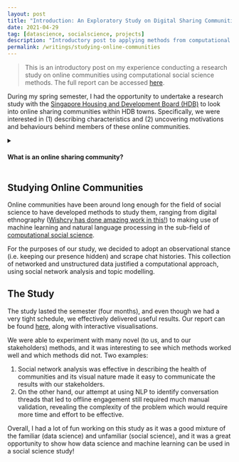 ```yaml
---
layout: post
title: "Introduction: An Exploratory Study on Digital Sharing Communities"
date: 2021-04-29
tag: [datascience, socialscience, projects]
description: "Introductory post to applying methods from computational social science to study HDB towns."
permalink: /writings/studying-online-communities
---
```


> This is an introductory post on my experience conducting a research study on online communities using computational social science methods. The full report can be accessed [here](https://vnck.xyz/digital-sharing-communities-study/).

During my spring semester, I had the opportunity to undertake a research study with the [Singapore Housing and Development Board (HDB)](https://en.wikipedia.org/wiki/Housing_and_Development_Board) to look into online sharing communities within HDB towns. Specifically, we were interested in (1) describing characteristics and (2) uncovering motivations and behaviours behind members of these online communities.
<details>
	<summary>
		<h4>What is an online sharing community?</h4>
	</summary>
	<p>We defined online sharing communities as communities that exist on online social media platforms, but also associated with a place (region, town, block), that not only share physical resources but also include knowledge sharing and social sharing.
	<br><br>
	For example, BTO chat groups and Residential Facebook groups, while counterexamples would be online dating platforms and discord gaming communities.</p>
</details>

## Studying Online Communities 
Online communities have been around long enough for the field of social science to have developed methods to study them, ranging from digital ethnography ([Wishcry has done amazing work in this!](https://wishcrys.com/)) to making use of machine learning and natural language processing in the sub-field of [computational social science](https://en.wikipedia.org/wiki/Computational_social_science).

For the purposes of our study, we decided to adopt an observational stance (i.e. keeping our presence hidden) and scrape chat histories. This collection of networked and unstructured data justified a computational approach, using social network analysis and topic modelling.

## The Study

The study lasted the semester (four months), and even though we had a very tight schedule, we effectively delivered useful results. Our report can be found [here](https://vnck.xyz/digital-sharing-communities-study/), along with interactive visualisations.

We were able to experiment with many novel (to us, and to our stakeholders) methods, and it was interesting to see which methods worked well and which methods did not. Two examples:

1. Social network analysis was effective in describing the health of communities and its visual nature made it easy to communicate the results with our stakeholders. 
2. On the other hand, our attempt at using NLP to identify conversation threads that led to offline engagement still required much manual validation, revealing the complexity of the problem which would require more time and effort to be effective.

Overall, I had a lot of fun working on this study as it was a good mixture of the familiar (data science) and unfamiliar (social science), and it was a great opportunity to show how data science and machine learning can be used in a social science study!